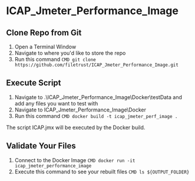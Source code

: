 # ICAP_Jmeter_Performance_Image

## Clone Repo from Git

1. Open a Terminal Window
2. Navigate to where you'd like to store the repo
3. Run this command ```CMD git clone https://github.com/filetrust/ICAP_Jmeter_Performance_Image.git ```

## Execute Script

1. Navigate to .\ICAP_Jmeter_Performance_Image\Docker\testData and add any files you want to test with
2. Navigate to ICAP_Jmeter_Performance_Image\Docker
3. Run this command ```CMD docker build -t icap_jmeter_perf_image . ```

The script ICAP.jmx will be executed by the Docker build.

## Validate Your Files

1. Connect to the Docker Image ```CMD docker run -it icap_jmeter_performance_image ```
2. Execute this command to see your rebuilt files ```CMD ls ${OUTPUT_FOLDER} ```
